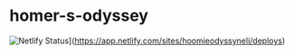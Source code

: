 # homer-s-odyssey
![Netlify Status](https://api.netlify.com/api/v1/badges/65e7c399-a968-40f5-afc4-819d76a2f58b/deploy-status)](https://app.netlify.com/sites/hoomieodyssyneli/deploys)
